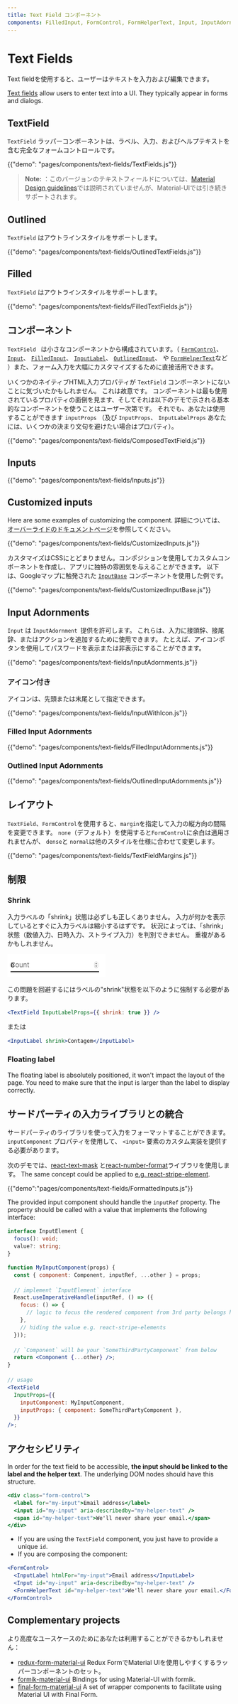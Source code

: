 ```yaml
---
title: Text Field コンポーネント
components: FilledInput, FormControl, FormHelperText, Input, InputAdornment, InputBase, InputLabel, OutlinedInput, TextField
---
```


# Text Fields

<p class="description">Text fieldを使用すると、ユーザーはテキストを入力および編集できます。</p>

[Text fields](https://material.io/design/components/text-fields.html) allow users to enter text into a UI. They typically appear in forms and dialogs.

## TextField

`TextField` ラッパーコンポーネントは、ラベル、入力、およびヘルプテキストを含む完全なフォームコントロールです。

{{"demo": "pages/components/text-fields/TextFields.js"}}

> **Note:** ：このバージョンのテキストフィールドについては、[Material Design guidelines](https://material.io/)では説明されていませんが、Material-UIでは引き続きサポートされます。

## Outlined

`TextField` はアウトラインスタイルをサポートします。

{{"demo": "pages/components/text-fields/OutlinedTextFields.js"}}

## Filled

`TextField` はアウトラインスタイルをサポートします。

{{"demo": "pages/components/text-fields/FilledTextFields.js"}}

## コンポーネント

`TextField ` は小さなコンポーネントから構成されています。（ [`FormControl`](/api/form-control/)、 [`Input`](/api/input/)、 [`FilledInput`](/api/filled-input/)、 [`InputLabel`](/api/input-label/)、 [`OutlinedInput`](/api/outlined-input/)、 や [`FormHelperText`](/api/form-helper-text/)など ）また、フォーム入力を大幅にカスタマイズするために直接活用できます。

いくつかのネイティブHTML入力プロパティが `TextField` コンポーネントにないことに気づいたかもしれません。 これは故意です。 コンポーネントは最も使用されているプロパティの面倒を見ます、そしてそれは以下のデモで示される基本的なコンポーネントを使うことはユーザー次第です。 それでも、あなたは使用することができます `inputProps` （及び `InputProps`、 `InputLabelProps` あなたには、いくつかの決まり文句を避けたい場合はプロパティ）。

{{"demo": "pages/components/text-fields/ComposedTextField.js"}}

## Inputs

{{"demo": "pages/components/text-fields/Inputs.js"}}

## Customized inputs

Here are some examples of customizing the component. 詳細については、 [オーバーライドのドキュメントページ](/customization/components/)を参照してください。

{{"demo": "pages/components/text-fields/CustomizedInputs.js"}}

カスタマイズはCSSにとどまりません。コンポジションを使用してカスタムコンポーネントを作成し、アプリに独特の雰囲気を与えることができます。 以下は、Googleマップに触発された [`InputBase`](/api/input-base/) コンポーネントを使用した例です。

{{"demo": "pages/components/text-fields/CustomizedInputBase.js"}}

## Input Adornments

`Input` は `InputAdornment `提供を許可します。 これらは、入力に接頭辞、接尾辞、またはアクションを追加するために使用できます。 たとえば、アイコンボタンを使用してパスワードを表示または非表示にすることができます。

{{"demo": "pages/components/text-fields/InputAdornments.js"}}

### アイコン付き

アイコンは、先頭または末尾として指定できます。

{{"demo": "pages/components/text-fields/InputWithIcon.js"}}

### Filled Input Adornments

{{"demo": "pages/components/text-fields/FilledInputAdornments.js"}}

### Outlined Input Adornments

{{"demo": "pages/components/text-fields/OutlinedInputAdornments.js"}}

## レイアウト

` TextField `、` FormControl `を使用すると、` margin `を指定して入力の縦方向の間隔を変更できます。 `none`（デフォルト）を使用すると`FormControl`に余白は適用されませんが、 `dense`と `normal`は他のスタイルを仕様に合わせて変更します。

{{"demo": "pages/components/text-fields/TextFieldMargins.js"}}

## 制限

### Shrink

入力ラベルの「shrink」状態は必ずしも正しくありません。 入力が何かを表示しているとすぐに入力ラベルは縮小するはずです。 状況によっては、「shrink」状態（数値入力、日時入力、ストライプ入力）を判別できません。 重複があるかもしれません。

![shrink](/static/images/text-fields/shrink.png)

この問題を回避するにはラベルの"shrink"状態を以下のように強制する必要があります。

```jsx
<TextField InputLabelProps={{ shrink: true }} />
```

または

```jsx
<InputLabel shrink>Contagem</InputLabel>
```

### Floating label

The floating label is absolutely positioned, it won't impact the layout of the page. You need to make sure that the input is larger than the label to display correctly.

## サードパーティの入力ライブラリとの統合

サードパーティのライブラリを使って入力をフォーマットすることができます。 `inputComponent` プロパティを使用して、 `<input>` 要素のカスタム実装を提供する必要があります。

次のデモでは、[react-text-mask](https://github.com/text-mask/text-mask) と[react-number-format](https://github.com/s-yadav/react-number-format)ライブラリを使用します。 The same concept could be applied to [e.g. react-stripe-element](https://github.com/mui-org/material-ui/issues/16037).

{{"demo":"pages/components/text-fields/FormattedInputs.js"}}

The provided input component should handle the `inputRef` property. The property should be called with a value that implements the following interface:

```ts
interface InputElement {
  focus(): void;
  value?: string;
}
```

```jsx
function MyInputComponent(props) {
  const { component: Component, inputRef, ...other } = props;

  // implement `InputElement` interface
  React.useImperativeHandle(inputRef, () => ({
    focus: () => {
      // logic to focus the rendered component from 3rd party belongs here
    },
    // hiding the value e.g. react-stripe-elements
  }));

  // `Component` will be your `SomeThirdPartyComponent` from below
  return <Component {...other} />;
}

// usage
<TextField
  InputProps={{
    inputComponent: MyInputComponent,
    inputProps: { component: SomeThirdPartyComponent },
  }}
/>;
```

## アクセシビリティ

In order for the text field to be accessible, **the input should be linked to the label and the helper text**. The underlying DOM nodes should have this structure.

```jsx
<div class="form-control">
  <label for="my-input">Email address</label>
  <input id="my-input" aria-describedby="my-helper-text" />
  <span id="my-helper-text">We'll never share your email.</span>
</div>
```

- If you are using the `TextField` component, you just have to provide a unique `id`.
- If you are composing the component:

```jsx
<FormControl>
  <InputLabel htmlFor="my-input">Email address</InputLabel>
  <Input id="my-input" aria-describedby="my-helper-text" />
  <FormHelperText id="my-helper-text">We'll never share your email.</FormHelperText>
</FormControl>
```

## Complementary projects

より高度なユースケースのためにあなたは利用することができるかもしれません：

- [redux-form-material-ui](https://github.com/erikras/redux-form-material-ui) Redux FormでMaterial UIを使用しやすくするラッパーコンポーネントのセット。
- [formik-material-ui](https://github.com/stackworx/formik-material-ui) Bindings for using Material-UI with formik.
- [final-form-material-ui](https://github.com/Deadly0/final-form-material-ui) A set of wrapper components to facilitate using Material UI with Final Form.